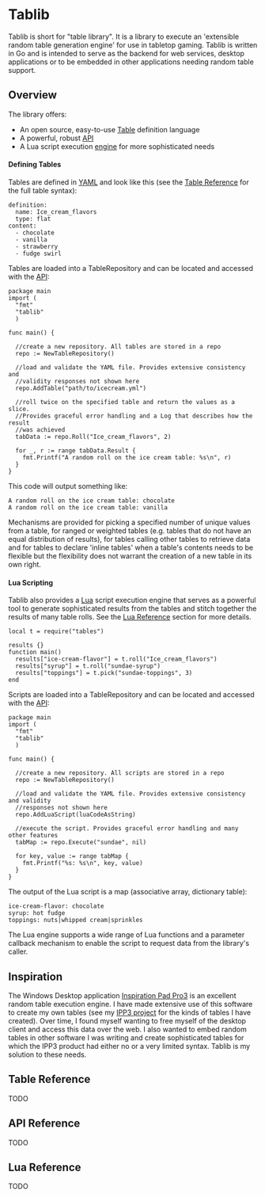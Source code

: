 # Tablib

Tablib is short for "table library".  It is a library to execute an 'extensible random table generation engine' for use in tabletop gaming. Tablib is written in Go and is intended to serve as the backend for web services, desktop applications or to be embedded in other applications needing random table support.

## Overview
The library offers:
* An open source, easy-to-use [Table](#tab-ref) definition language
* A powerful, robust [API](#api-ref)
* A Lua script execution [engine](#lua-ref) for more sophisticated needs

#### Defining Tables
Tables are defined in [YAML](https://yaml.org/spec/1.2/spec.html#Introduction) and look like this (see the [Table Reference](#tab-ref) for the full table syntax):
```
definition:
  name: Ice_cream_flavors
  type: flat
content:
  - chocolate
  - vanilla
  - strawberry
  - fudge swirl
```

Tables are loaded into a TableRepository and can be located and accessed with the [API](#api-ref):
```
package main
import (
  "fmt"
  "tablib"
  )

func main() {

  //create a new repository. All tables are stored in a repo
  repo := NewTableRepository()

  //load and validate the YAML file. Provides extensive consistency and
  //validity responses not shown here
  repo.AddTable("path/to/icecream.yml")

  //roll twice on the specified table and return the values as a slice.
  //Provides graceful error handling and a Log that describes how the result
  //was achieved          
  tabData := repo.Roll("Ice_cream_flavors", 2)

  for _, r := range tabData.Result {
    fmt.Printf("A random roll on the ice cream table: %s\n", r)
  }
}
```
This code will output something like:
```
A random roll on the ice cream table: chocolate
A random roll on the ice cream table: vanilla
```
Mechanisms are provided for picking a specified number of unique values from a table, for ranged or weighted tables (e.g. tables that do not have an equal distribution of results), for tables calling other tables to retrieve data and for tables to declare 'inline tables' when a table's contents needs to be flexible but the flexibility does not warrant the creation of a new table in its own right.

#### Lua Scripting
Tablib also provides a [Lua](http://www.lua.org/about.html) script execution engine that serves as a powerful tool to generate sophisticated results from the tables and stitch together the results of many table rolls. See the [Lua Reference](#lua-ref) section for more details.
```
local t = require("tables")

results {}
function main()
  results["ice-cream-flavor"] = t.roll("Ice_cream_flavors")
  results["syrup"] = t.roll("sundae-syrup")
  results["toppings"] = t.pick("sundae-toppings", 3)
end
```
Scripts are loaded into a TableRepository and can be located and accessed with the [API](#api-ref):
```
package main
import (
  "fmt"
  "tablib"
  )

func main() {

  //create a new repository. All scripts are stored in a repo
  repo := NewTableRepository()

  //load and validate the YAML file. Provides extensive consistency and validity
  //responses not shown here
  repo.AddLuaScript(luaCodeAsString)

  //execute the script. Provides graceful error handling and many other features          
  tabMap := repo.Execute("sundae", nil)

  for key, value := range tabMap {
    fmt.Printf("%s: %s\n", key, value)
  }
}
```

The output of the Lua script is a map (associative array, dictionary table):
```
ice-cream-flavor: chocolate
syrup: hot fudge
toppings: nuts|whipped cream|sprinkles
```
The Lua engine supports a wide range of Lua functions and a parameter callback mechanism to enable the script to request data from the library's caller.

## Inspiration
The Windows Desktop application [Inspiration Pad Pro3](http://www.nbos.com/products/inspiration-pad-pro) is an excellent
random table execution engine. I have made extensive use of this software to create my own tables (see my [IPP3 project](https://github.com/orb15/ipp3) for the kinds of tables I have created). Over time, I found myself wanting to free myself of the desktop client and access this data over the web. I also wanted to embed random tables in other software I was writing and create sophisticated tables for which the IPP3 product had either no or a very limited syntax. Tablib is my solution to these needs.

## <a name="tab-ref"></a> Table Reference
TODO

## <a name="api-ref"></a> API Reference
TODO

## <a name="lua-ref"></a> Lua Reference
TODO
